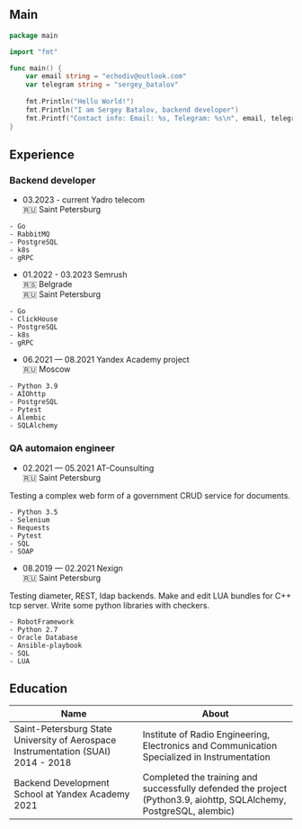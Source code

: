 ## Main
```go
package main

import "fmt"

func main() {
    var email string = "echodiv@outlook.com"
    var telegram string = "sergey_batalov"
    
    fmt.Println("Hello World!")
    fmt.Println("I am Sergey Batalov, backend developer")
    fmt.Printf("Contact info: Email: %s, Telegram: %s\n", email, telegram)   
}

```
## Experience
### Backend developer

- 03.2023 - current Yadro telecom<br />
🇷🇺 Saint Petersburg 

```
- Go
- RabbitMQ
- PostgreSQL
- k8s
- gRPC
```

- 01.2022 - 03.2023 Semrush<br />
🇷🇸 Belgrade <br/>
🇷🇺 Saint Petersburg 

```
- Go
- ClickHouse
- PostgreSQL
- k8s
- gRPC
```

- 06.2021 — 08.2021 Yandex Academy project<br />
🇷🇺 Moscow

```
- Python 3.9
- AIOhttp
- PostgreSQL
- Pytest
- Alembic
- SQLAlchemy
```

### QA automaion engineer

- 02.2021 — 05.2021 AT-Counsulting<br />
🇷🇺 Saint Petersburg 

Testing a complex web form of a government CRUD service for documents.
```
- Python 3.5
- Selenium
- Requests
- Pytest
- SQL
- SOAP
```

- 08.2019 — 02.2021 Nexign<br />
🇷🇺 Saint Petersburg 

Testing diameter, REST, ldap backends. Make and edit LUA bundles for C++ tcp server. Write some python libraries with checkers.
```
- RobotFramework
- Python 2.7
- Oracle Database
- Ansible-playbook
- SQL
- LUA
```

## Education
Name | About
---- | -----
Saint-Petersburg State University of Aerospace Instrumentation (SUAI) 2014 - 2018 | Institute of Radio Engineering, Electronics and Communication Specialized in Instrumentation
Backend Development School at Yandex Academy 2021 | Completed the training and successfully defended the project (Python3.9, aiohttp, SQLAlchemy, PostgreSQL, alembic)
